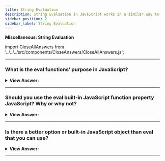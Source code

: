 ```yaml
---
title: String Evaluation
description: String Evaluation in JavaScript works in a similar way to how it works in Python.
sidebar_position: 2
sidebar_label: String Evaluation
---
```


**Miscellaneous: String Evaluation**

import CloseAllAnswers from '../../../src/components/CloseAnswers/CloseAllAnswers.js';

<CloseAllAnswers />

---

### What is the eval functions’ purpose in JavaScript?

<details>
  <summary><strong>View Answer:</strong></summary>
  <div>
  <div><strong>Interview Response:</strong> According to the MDN, the honest answer is that you should never use eval in your applications. However, the purpose of eval is to evaluate JavaScript code represented as a string value. One string parameter gets used in the built-in eval function, and it returns the completion value of the evaluated code. If the completion value is empty, undefined is returned.
</div><br />
  <div><strong className="codeExample">Code Example:</strong><br /><br />

  <div></div>

```js
let code = 'alert("Hello")';
eval(code); // alerts Hello
```

  </div>
  </div>
</details>

---

### Should you use the eval built-in JavaScript function property JavaScript? Why or why not?

<details>
  <summary><strong>View Answer:</strong></summary>
  <div>
  <div><strong>Interview Response:</strong> We should never use eval in modern applications. Many problems include security, optimization, speed, and minification compatibility issues. The MDN does not recommend its use in modern programming.</div><br />
  <div><strong>Technical Response:</strong> In modern programming, eval gets used very sparingly. It gets often said that “eval is evil”. The reason is simple: a long, long time ago, JavaScript was a weaker language; many things could only get done with eval. But that time passed a decade ago. There is no reason to use eval because the JavaScript engine does not optimize it. If someone is using it, there is a good chance they can replace it with a modern language construct or a JavaScript Module. Evil, I mean eval has several issues, including speed and code minification compatibility issues. The fundamental problem is that it poses a security risk to the user, and the MDN does not recommend its use in modern programming.<br /><br /> Using external local variables inside eval is also considered a bad programming practice, as it makes maintaining the code more complex. If your code needs some data from the outer scope, use “new” Function and pass it as arguments.
  </div><br /><br />

:::warning
Executing JavaScript from a string is an enormous security risk. It is far too easy for a bad actor to run arbitrary code when using eval().
:::

  </div>
</details>

---

### Is there a better option or built-in JavaScript object than eval that you can use?

<details>
  <summary><strong>View Answer:</strong></summary>
  <div>
  <div><strong>Interview Response:</strong> Yes, the recommended option is to use the built-in Function() object. The benefits include increased application security and engine optimization. If your code needs some data from the outer scope, use new Function and pass it as arguments.
</div><br />
  <div><strong className="codeExample">Code Example:</strong> Converting from eval to a Function() object.<br /><br />

  <div></div>

```js
// Bad code with eval():
function looseJsonParse(obj) {
  return eval('(' + obj + ')');
}

console.log(looseJsonParse('{a:(4-1), b:function(){}, c:new Date()}'));

// Better code without eval():
function looseJsonParse(obj) {
  return Function('"use strict";return (' + obj + ')')();
}

console.log(looseJsonParse('{a:(4-1), b:function(){}, c:new Date()}'));
```

  </div>
  </div>
</details>

---
